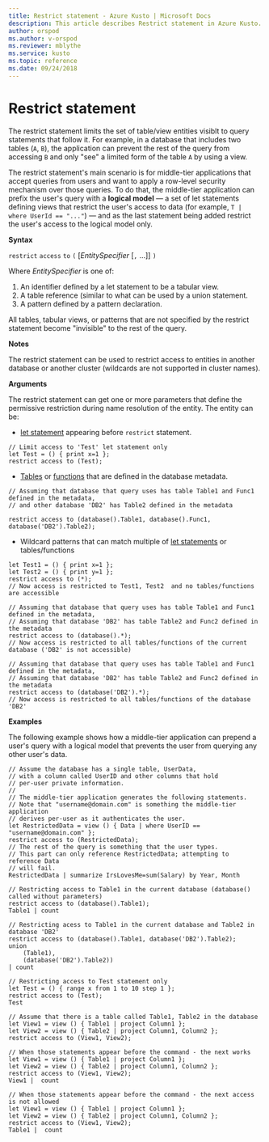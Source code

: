 ```yaml
---
title: Restrict statement - Azure Kusto | Microsoft Docs
description: This article describes Restrict statement in Azure Kusto.
author: orspod
ms.author: v-orspod
ms.reviewer: mblythe
ms.service: kusto
ms.topic: reference
ms.date: 09/24/2018
---
```

# Restrict statement

The restrict statement limits the set of table/view entities visiblt to
query statements that follow it. For example, in a database that
includes two tables (`A`, `B`), the application can prevent the rest
of the query from accessing `B` and only "see" a limited form of the
table `A` by using a view.

The restrict statement's main scenario is for
middle-tier applications that accept queries from users and want to
apply a row-level security mechanism over those queries. To do that,
the middle-tier application can prefix the user's query with a **logical model**
&mdash; a set of let statements defining views that restrict the user's access
to data (for example, `T | where UserId == "..."`) &mdash; and as the last statement
being added restrict the user's access to the logical model only.

**Syntax**

`restrict` `access` `to` `(` [*EntitySpecifier* [`,` ...]] `)`

Where *EntitySpecifier* is one of:
1. An identifier defined by a let statement to be a tabular view.
2. A table reference (similar to what can be used by a union statement.
3. A pattern defined by a pattern declaration.

All tables, tabular views, or patterns that are not specified by the restrict
statement become "invisible" to the rest of the query. 

**Notes**

The restrict statement can be used to restrict access to entities in another database
or another cluster (wildcards are not supported in cluster names).

**Arguments**

The restrict statement can get one or more parameters that define the permissive restriction during name resolution of the entity. 
The entity can be:
- [let statement](./letstatement.md) appearing before `restrict` statement. 

```kusto
// Limit access to 'Test' let statement only
let Test = () { print x=1 };
restrict access to (Test);
```

- [Tables](../controlCommands/tables.md) or [functions](../controlCommands/functions.md) that are defined in the database metadata.

```kusto
// Assuming that database that query uses has table Table1 and Func1 defined in the metadata, 
// and other database 'DB2' has Table2 defined in the metadata
 
restrict access to (database().Table1, database().Func1, database('DB2').Table2);
```

- Wildcard patterns that can match multiple of [let statements](./letstatement.md) or tables/functions  

```kusto
let Test1 = () { print x=1 };
let Test2 = () { print y=1 };
restrict access to (*);
// Now access is restricted to Test1, Test2  and no tables/functions are accessible

// Assuming that database that query uses has table Table1 and Func1 defined in the metadata, 
// Assuming that database 'DB2' has table Table2 and Func2 defined in the metadata
restrict access to (database().*);
// Now access is restricted to all tables/functions of the current database ('DB2' is not accessible)

// Assuming that database that query uses has table Table1 and Func1 defined in the metadata, 
// Assuming that database 'DB2' has table Table2 and Func2 defined in the metadata
restrict access to (database('DB2').*);
// Now access is restricted to all tables/functions of the database 'DB2'
```


**Examples**

The following example shows how a middle-tier application can prepend a user's query
with a logical model that prevents the user from querying any other user's data.

```kusto
// Assume the database has a single table, UserData,
// with a column called UserID and other columns that hold
// per-user private information.
//
// The middle-tier application generates the following statements.
// Note that "username@domain.com" is something the middle-tier application
// derives per-user as it authenticates the user.
let RestrictedData = view () { Data | where UserID == "username@domain.com" };
restrict access to (RestrictedData);
// The rest of the query is something that the user types.
// This part can only reference RestrictedData; attempting to reference Data
// will fail.
RestrictedData | summarize IrsLovesMe=sum(Salary) by Year, Month
```

```kusto
// Restricting access to Table1 in the current database (database() called without parameters)
restrict access to (database().Table1);
Table1 | count

// Restricting acess to Table1 in the current database and Table2 in database 'DB2'
restrict access to (database().Table1, database('DB2').Table2);
union 
    (Table1),
    (database('DB2').Table2))
| count

// Restricting access to Test statement only
let Test = () { range x from 1 to 10 step 1 };
restrict access to (Test);
Test
 
// Assume that there is a table called Table1, Table2 in the database
let View1 = view () { Table1 | project Column1 };
let View2 = view () { Table2 | project Column1, Column2 };
restrict access to (View1, View2);
 
// When those statements appear before the command - the next works
let View1 = view () { Table1 | project Column1 };
let View2 = view () { Table2 | project Column1, Column2 };
restrict access to (View1, View2);
View1 |  count
 
// When those statements appear before the command - the next access is not allowed
let View1 = view () { Table1 | project Column1 };
let View2 = view () { Table2 | project Column1, Column2 };
restrict access to (View1, View2);
Table1 |  count
```